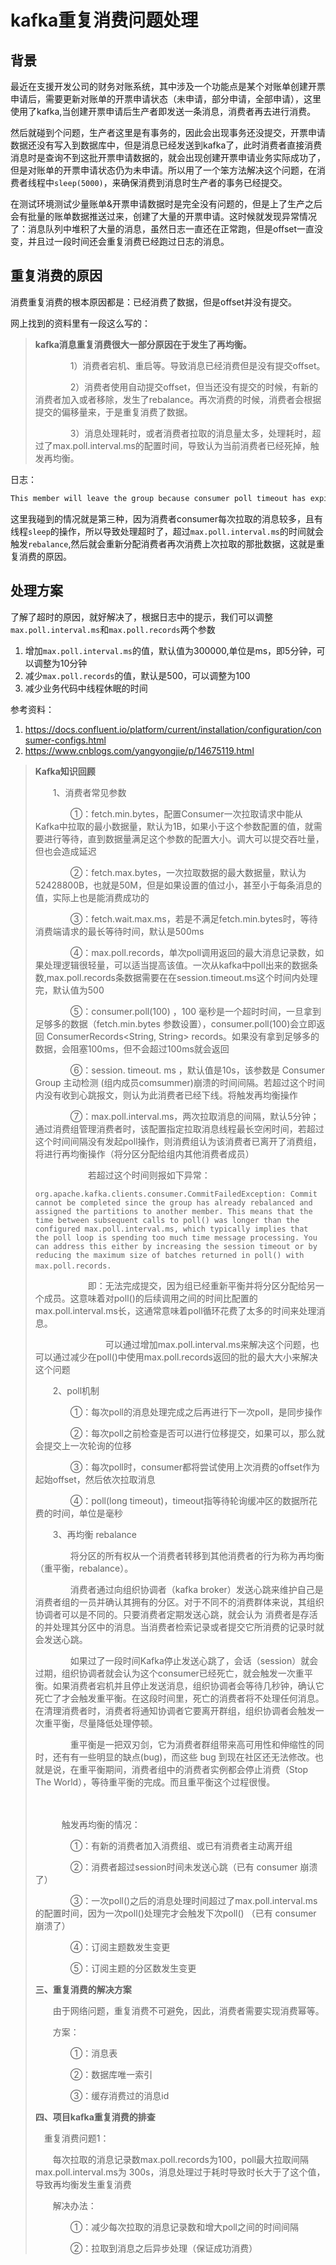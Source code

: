 # kafka重复消费问题处理

## 背景

最近在支援开发公司的财务对账系统，其中涉及一个功能点是某个对账单创建开票申请后，需要更新对账单的开票申请状态（未申请，部分申请，全部申请），这里使用了kafka,当创建开票申请后生产者即发送一条消息，消费者再去进行消费。

然后就碰到个问题，生产者这里是有事务的，因此会出现事务还没提交，开票申请数据还没有写入到数据库中，但是消息已经发送到kafka了，此时消费者直接消费消息时是查询不到这批开票申请数据的，就会出现创建开票申请业务实际成功了，但是对账单的开票申请状态仍为未申请。所以用了一个笨方法解决这个问题，在消费者线程中`sleep(5000)`，来确保消费到消息时生产者的事务已经提交。

在测试环境测试少量账单&开票申请数据时是完全没有问题的，但是上了生产之后会有批量的账单数据推送过来，创建了大量的开票申请。这时候就发现异常情况了：消息队列中堆积了大量的消息，虽然日志一直还在正常跑，但是offset一直没变，并且过一段时间还会重复消费已经跑过日志的消息。



## 重复消费的原因

消费重复消费的根本原因都是：已经消费了数据，但是offset并没有提交。

网上找到的资料里有一段这么写的：

>**kafka消息重复消费很大一部分原因在于发生了再均衡。**
>
>　　　　1）消费者宕机、重启等。导致消息已经消费但是没有提交offset。
>
>　　　　2）消费者使用自动提交offset，但当还没有提交的时候，有新的消费者加入或者移除，发生了rebalance。再次消费的时候，消费者会根据提交的偏移量来，于是重复消费了数据。
>
>　　　　3）消息处理耗时，或者消费者拉取的消息量太多，处理耗时，超过了max.poll.interval.ms的配置时间，导致认为当前消费者已经死掉，触发再均衡。

日志：
```txt
This member will leave the group because consumer poll timeout has expired. This means the time between subsequent calls to poll() was longer than the configured max.poll.interval.ms, which typically implies that the poll loop is spending too much time processing messages. You can address this either by increasing max.poll.interval.ms or by reducing the maximum size of batches returned in poll() with max.poll.records.
```

这里我碰到的情况就是第三种，因为消费者consumer每次拉取的消息较多，且有线程`sleep`的操作，所以导致处理超时了，超过`max.poll.interval.ms`的时间就会触发`rebalance`,然后就会重新分配消费者再次消费上次拉取的那批数据，这就是重复消费的原因。

## 处理方案

了解了超时的原因，就好解决了，根据日志中的提示，我们可以调整`max.poll.interval.ms`和`max.poll.records`两个参数

1. 增加`max.poll.interval.ms`的值，默认值为300000,单位是ms，即5分钟，可以调整为10分钟
2. 减少`max.poll.records`的值，默认是500，可以调整为100
3. 减少业务代码中线程休眠的时间



参考资料：

1. https://docs.confluent.io/platform/current/installation/configuration/consumer-configs.html
2. https://www.cnblogs.com/yangyongjie/p/14675119.html

> **Kafka知识回顾**
>
> 　　1、消费者常见参数
>
> 　　　　①：fetch.min.bytes，配置Consumer一次拉取请求中能从Kafka中拉取的最小数据量，默认为1B，如果小于这个参数配置的值，就需要进行等待，直到数据量满足这个参数的配置大小。调大可以提交吞吐量，但也会造成延迟
>
> 　　　　②：fetch.max.bytes，一次拉取数据的最大数据量，默认为52428800B，也就是50M，但是如果设置的值过小，甚至小于每条消息的值，实际上也是能消费成功的
>
> 　　　　③：fetch.wait.max.ms，若是不满足fetch.min.bytes时，等待消费端请求的最长等待时间，默认是500ms
>
> 　　　　④：max.poll.records，单次poll调用返回的最大消息记录数，如果处理逻辑很轻量，可以适当提高该值。一次从kafka中poll出来的数据条数,max.poll.records条数据需要在在session.timeout.ms这个时间内处理完，默认值为500
>
>  
>
> 　　　　⑤：consumer.poll(100) ，100 毫秒是一个超时时间，一旦拿到足够多的数据（fetch.min.bytes 参数设置），consumer.poll(100)会立即返回 ConsumerRecords<String, String> records。如果没有拿到足够多的数据，会阻塞100ms，但不会超过100ms就会返回
>
> 　　　　⑥：session. timeout. ms ，默认值是10s，该参数是 Consumer Group 主动检测 (组内成员comsummer)崩溃的时间间隔。若超过这个时间内没有收到心跳报文，则认为此消费者已经下线。将触发再均衡操作
>
> 　　　　⑦：max.poll.interval.ms，两次拉取消息的间隔，默认5分钟；通过消费组管理消费者时，该配置指定拉取消息线程最长空闲时间，若超过这个时间间隔没有发起poll操作，则消费组认为该消费者已离开了消费组，将进行再均衡操作（将分区分配给组内其他消费者成员）
>
> 　　　　　　若超过这个时间则报如下异常：
>
> ```
> org.apache.kafka.clients.consumer.CommitFailedException: Commit cannot be completed since the group has already rebalanced and assigned the partitions to another member. This means that the time between subsequent calls to poll() was longer than the configured max.poll.interval.ms, which typically implies that the poll loop is spending too much time message processing. You can address this either by increasing the session timeout or by reducing the maximum size of batches returned in poll() with max.poll.records.　
> ```
>
> 　　　　　　即：无法完成提交，因为组已经重新平衡并将分区分配给另一个成员。这意味着对poll()的后续调用之间的时间比配置的max.poll.interval.ms长，这通常意味着poll循环花费了太多的时间来处理消息。
>
> 　　　　　　　　可以通过增加max.poll.interval.ms来解决这个问题，也可以通过减少在poll()中使用max.poll.records返回的批的最大大小来解决这个问题
>
>  
>
> 　　2、poll机制
>
> 　　　　①：每次poll的消息处理完成之后再进行下一次poll，是同步操作
>
> 　　　　②：每次poll之前检查是否可以进行位移提交，如果可以，那么就会提交上一次轮询的位移
>
> 　　　　③：每次poll时，consumer都将尝试使用上次消费的offset作为起始offset，然后依次拉取消息
>
> 　　　　④：poll(long timeout)，timeout指等待轮询缓冲区的数据所花费的时间，单位是毫秒
>
>  
>
> 　　3、再均衡 rebalance
>
> 　　　　将分区的所有权从一个消费者转移到其他消费者的行为称为再均衡（重平衡，rebalance）。
>
> 　　　　消费者通过向组织协调者（kafka broker）发送心跳来维护自己是消费者组的一员并确认其拥有的分区。对于不同不的消费群体来说，其组织协调者可以是不同的。只要消费者定期发送心跳，就会认为 消费者是存活的并处理其分区中的消息。当消费者检索记录或者提交它所消费的记录时就会发送心跳。
>
> 　　　　如果过了一段时间Kafka停止发送心跳了，会话（session）就会过期，组织协调者就会认为这个consumer已经死亡，就会触发一次重平衡。如果消费者宕机并且停止发送消息，组织协调者会等待几秒钟，确认它死亡了才会触发重平衡。在这段时间里，死亡的消费者将不处理任何消息。在清理消费者时，消费者将通知协调者它要离开群组，组织协调者会触发一次重平衡，尽量降低处理停顿。
>
> 　　　　重平衡是一把双刃剑，它为消费者群组带来高可用性和伸缩性的同时，还有有一些明显的缺点(bug)，而这些 bug 到现在社区还无法修改。也就是说，在重平衡期间，消费者组中的消费者实例都会停止消费（Stop The World），等待重平衡的完成。而且重平衡这个过程很慢。
>
> 　　　　
>
> 　　　触发再均衡的情况：
>
> 　　　　①：有新的消费者加入消费组、或已有消费者主动离开组
>
> 　　　　②：消费者超过session时间未发送心跳（已有 consumer 崩溃了）
>
> 　　　　③：一次poll()之后的消息处理时间超过了max.poll.interval.ms的配置时间，因为一次poll()处理完才会触发下次poll() （已有 consumer 崩溃了）
>
> 　　　　④：订阅主题数发生变更
>
> 　　　　⑤：订阅主题的分区数发生变更
>
>  
>
>  
>
> **三、重复消费的解决方案**
>
> 　　由于网络问题，重复消费不可避免，因此，消费者需要实现消费幂等。
>
> 　　方案：
>
> 　　　　①：消息表
>
> 　　　　②：数据库唯一索引
>
> 　　　　③：缓存消费过的消息id
>
>  
>
>  
>
> **四、项目kafka重复消费的排查**
>
> 　重复消费问题1：
>
> 　　每次拉取的消息记录数max.poll.records为100，poll最大拉取间隔max.poll.interval.ms为 300s，消息处理过于耗时导致时长大于了这个值，导致再均衡发生重复消费
>
> 　　解决办法：
>
> 　　　　①：减少每次拉取的消息记录数和增大poll之间的时间间隔
>
> 　　　　②：拉取到消息之后异步处理（保证成功消费）
